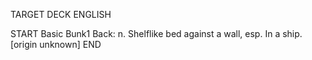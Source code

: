 TARGET DECK
ENGLISH

START
Basic
Bunk1
Back: n. Shelflike bed against a wall, esp. In a ship. [origin unknown]
END
